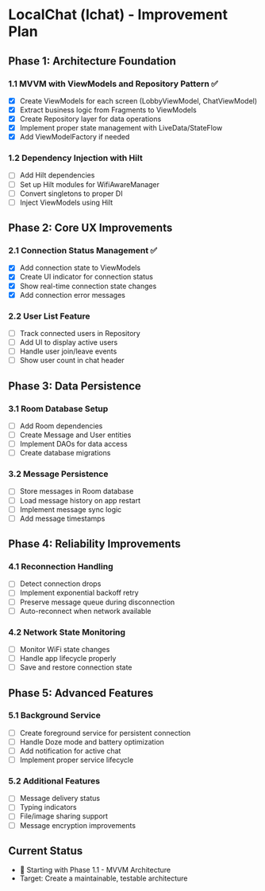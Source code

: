 # LocalChat (lchat) - Improvement Plan

## Phase 1: Architecture Foundation

### 1.1 MVVM with ViewModels and Repository Pattern ✅
- [x] Create ViewModels for each screen (LobbyViewModel, ChatViewModel)
- [x] Extract business logic from Fragments to ViewModels
- [x] Create Repository layer for data operations
- [x] Implement proper state management with LiveData/StateFlow
- [x] Add ViewModelFactory if needed

### 1.2 Dependency Injection with Hilt
- [ ] Add Hilt dependencies
- [ ] Set up Hilt modules for WifiAwareManager
- [ ] Convert singletons to proper DI
- [ ] Inject ViewModels using Hilt

## Phase 2: Core UX Improvements

### 2.1 Connection Status Management ✅
- [x] Add connection state to ViewModels
- [x] Create UI indicator for connection status
- [x] Show real-time connection state changes
- [x] Add connection error messages

### 2.2 User List Feature
- [ ] Track connected users in Repository
- [ ] Add UI to display active users
- [ ] Handle user join/leave events
- [ ] Show user count in chat header

## Phase 3: Data Persistence

### 3.1 Room Database Setup
- [ ] Add Room dependencies
- [ ] Create Message and User entities
- [ ] Implement DAOs for data access
- [ ] Create database migrations

### 3.2 Message Persistence
- [ ] Store messages in Room database
- [ ] Load message history on app restart
- [ ] Implement message sync logic
- [ ] Add message timestamps

## Phase 4: Reliability Improvements

### 4.1 Reconnection Handling
- [ ] Detect connection drops
- [ ] Implement exponential backoff retry
- [ ] Preserve message queue during disconnection
- [ ] Auto-reconnect when network available

### 4.2 Network State Monitoring
- [ ] Monitor WiFi state changes
- [ ] Handle app lifecycle properly
- [ ] Save and restore connection state

## Phase 5: Advanced Features

### 5.1 Background Service
- [ ] Create foreground service for persistent connection
- [ ] Handle Doze mode and battery optimization
- [ ] Add notification for active chat
- [ ] Implement proper service lifecycle

### 5.2 Additional Features
- [ ] Message delivery status
- [ ] Typing indicators
- [ ] File/image sharing support
- [ ] Message encryption improvements

## Current Status
- 🚀 Starting with Phase 1.1 - MVVM Architecture
- Target: Create a maintainable, testable architecture